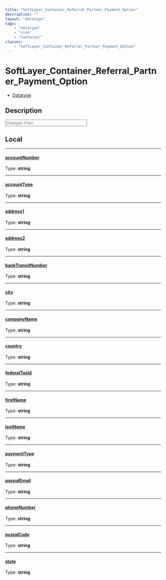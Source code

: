 ```yaml
---
title: "SoftLayer_Container_Referral_Partner_Payment_Option"
description: ""
layout: "datatype"
tags:
    - "datatype"
    - "sldn"
    - "Container"
classes:
    - "SoftLayer_Container_Referral_Partner_Payment_Option"
---
```


# SoftLayer_Container_Referral_Partner_Payment_Option
<div id='service-datatype'>
    <ul id='sldn-reference-tabs'>
        <li id='datatype'> <a href='/reference/datatypes/SoftLayer_Container_Referral_Partner_Payment_Option' >Datatype</a></li>
    </ul>
</div>

## Description 






<!-- Filer BEGIN -->
<div class="view-filters">
        <div class="clearfix">
            <div class="search-input-box">
                <input placeholder="Datatype Filter" onkeyup="titleSearch(inputId='prop-input', divId='properties', elementClass='prop-row')" 
                    type="text" id="prop-input" value="" size="30" maxlength="128" class="form-text">
            </div>
        </div>
</div>
<!-- Filer END -->

<div id="properties" class="content">
<div id="localProperties" class="prop-content" >

## Local
<div class="prop-row">

-----
[accountNumber]: #accountnumber
#### [accountNumber]
  
<span class="type-label">Type: </span>**string**


</div>
<div class="prop-row">

-----
[accountType]: #accounttype
#### [accountType]
  
<span class="type-label">Type: </span>**string**


</div>
<div class="prop-row">

-----
[address1]: #address1
#### [address1]
  
<span class="type-label">Type: </span>**string**


</div>
<div class="prop-row">

-----
[address2]: #address2
#### [address2]
  
<span class="type-label">Type: </span>**string**


</div>
<div class="prop-row">

-----
[bankTransitNumber]: #banktransitnumber
#### [bankTransitNumber]
  
<span class="type-label">Type: </span>**string**


</div>
<div class="prop-row">

-----
[city]: #city
#### [city]
  
<span class="type-label">Type: </span>**string**


</div>
<div class="prop-row">

-----
[companyName]: #companyname
#### [companyName]
  
<span class="type-label">Type: </span>**string**


</div>
<div class="prop-row">

-----
[country]: #country
#### [country]
  
<span class="type-label">Type: </span>**string**


</div>
<div class="prop-row">

-----
[federalTaxId]: #federaltaxid
#### [federalTaxId]
  
<span class="type-label">Type: </span>**string**


</div>
<div class="prop-row">

-----
[firstName]: #firstname
#### [firstName]
  
<span class="type-label">Type: </span>**string**


</div>
<div class="prop-row">

-----
[lastName]: #lastname
#### [lastName]
  
<span class="type-label">Type: </span>**string**


</div>
<div class="prop-row">

-----
[paymentType]: #paymenttype
#### [paymentType]
  
<span class="type-label">Type: </span>**string**


</div>
<div class="prop-row">

-----
[paypalEmail]: #paypalemail
#### [paypalEmail]
  
<span class="type-label">Type: </span>**string**


</div>
<div class="prop-row">

-----
[phoneNumber]: #phonenumber
#### [phoneNumber]
  
<span class="type-label">Type: </span>**string**


</div>
<div class="prop-row">

-----
[postalCode]: #postalcode
#### [postalCode]
  
<span class="type-label">Type: </span>**string**


</div>
<div class="prop-row">

-----
[state]: #state
#### [state]
  
<span class="type-label">Type: </span>**string**


</div>
</div>
<!-- LOCAL PROPERTY END -->

</div>



